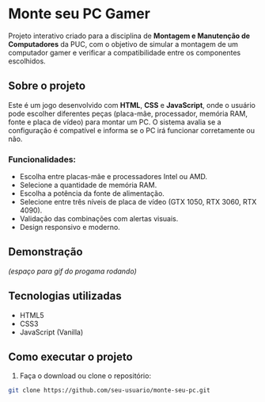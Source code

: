 # Monte seu PC Gamer

Projeto interativo criado para a disciplina de **Montagem e Manutenção de Computadores** da PUC, com o objetivo de simular a montagem de um computador gamer e verificar a compatibilidade entre os componentes escolhidos.

## Sobre o projeto

Este é um jogo desenvolvido com **HTML**, **CSS** e **JavaScript**, onde o usuário pode escolher diferentes peças (placa-mãe, processador, memória RAM, fonte e placa de vídeo) para montar um PC. O sistema avalia se a configuração é compatível e informa se o PC irá funcionar corretamente ou não.

### Funcionalidades:

- Escolha entre placas-mãe e processadores Intel ou AMD.
- Selecione a quantidade de memória RAM.
- Escolha a potência da fonte de alimentação.
- Selecione entre três níveis de placa de vídeo (GTX 1050, RTX 3060, RTX 4090).
- Validação das combinações com alertas visuais.
- Design responsivo e moderno.

## Demonstração

*(espaço para gif do progama rodando)*

## Tecnologias utilizadas

- HTML5
- CSS3
- JavaScript (Vanilla)

## Como executar o projeto

1. Faça o download ou clone o repositório:
```bash
git clone https://github.com/seu-usuario/monte-seu-pc.git


